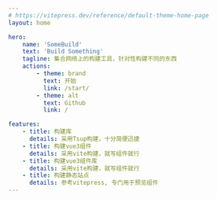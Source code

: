 ```yaml
---
# https://vitepress.dev/reference/default-theme-home-page
layout: home

hero:
    name: 'SomeBuild'
    text: 'Build Something'
    tagline: 集合网络上的构建工具，针对性构建不同的东西
    actions:
        - theme: brand
          text: 开始
          link: /start/
        - theme: alt
          text: Github
          link: /

features:
    - title: 构建库
      details: 采用Tsup构建，十分简便迅捷
    - title: 构建vue3组件
      details: 采用vite构建，就写组件就行
    - title: 构建vue3组件库
      details: 采用vite构建，就写组件就行
    - title: 构建静态站点
      details: 参考vitepress, 专门用于预览组件
---
```


<style>
    /* .VPFeatures.VPHomeFeatures .items .item{
        width: 100%;
        
    }
    @media (min-width: 640px){
        .VPFeatures.VPHomeFeatures .items .item{
            width: calc(100% / 2);
        }
    }
    @media (min-width: 768px){
        .VPFeatures.VPHomeFeatures .items .item{
            width: calc(100% / 3);
        }
    } */
    :root {
        --vp-home-hero-name-color: transparent;
        --vp-home-hero-name-background: -webkit-linear-gradient(120deg, #bd34fe, #41d1ff);
    }
</style>